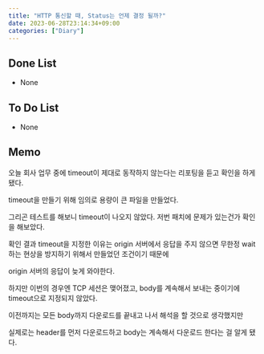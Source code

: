```yaml
---
title: "HTTP 통신할 때, Status는 언제 결정 될까?"
date: 2023-06-28T23:14:34+09:00
categories: ["Diary"]
---
```

## Done List
- None

## To Do List
- None

## Memo
오늘 회사 업무 중에 timeout이 제대로 동작하지 않는다는 리포팅을 듣고 확인을 하게 됐다.

timeout을 만들기 위해 임의로 용량이 큰 파일을 만들었다.

그리곤 테스트를 해보니 timeout이 나오지 않았다. 저번 패치에 문제가 있는건가 확인을 해보았다.

확인 결과 timeout을 지정한 이유는 origin 서버에서 응답을 주지 않으면 무한정 wait 하는 현상을 방지하기 위해서 만들었던 조건이기 때문에

origin 서버의 응답이 늦게 와야한다.

하지만 이번의 경우엔 TCP 세션은 맺어졌고, body를 계속해서 보내는 중이기에 timeout으로 지정되지 않았다.

이전까지는 모든 body까지 다운로드를 끝내고 나서 해석을 할 것으로 생각했지만

실제로는 header를 먼저 다운로드하고 body는 계속해서 다운로드 한다는 걸 알게 됐다.

